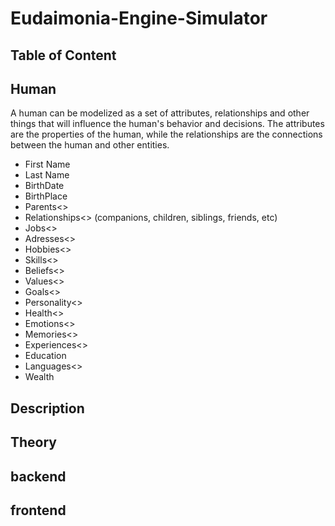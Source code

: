 # Eudaimonia-Engine-Simulator



## Table of Content

## Human

A human can be modelized as a set of attributes, relationships and other things that will influence the human's behavior and decisions. 
The attributes are the properties of the human, while the relationships are the connections between the human and other entities.

 - First Name 
 - Last Name
 - BirthDate
 - BirthPlace
 - Parents<>
 - Relationships<> (companions, children, siblings, friends, etc)
 - Jobs<>
 - Adresses<>
 - Hobbies<>
 - Skills<>
 - Beliefs<>
 - Values<>
 - Goals<>
 - Personality<>
 - Health<>
 - Emotions<>
 - Memories<>
 - Experiences<>
 - Education
 - Languages<>
 - Wealth
    

## Description


## Theory

## backend


## frontend